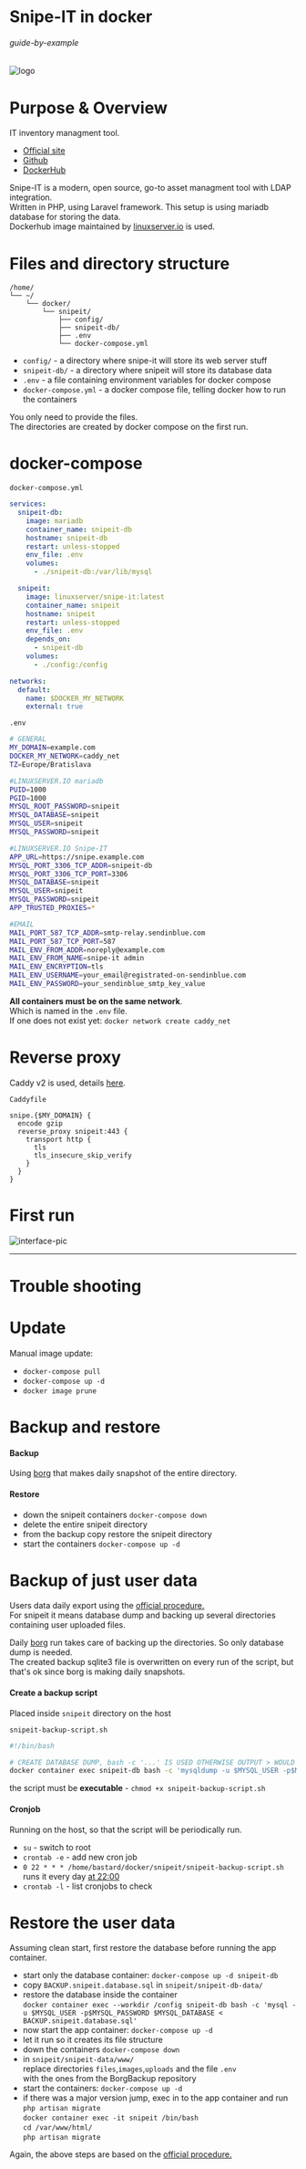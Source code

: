 # Snipe-IT in docker

###### guide-by-example

![logo](https://i.imgur.com/NEABBL7.png)

# Purpose & Overview

IT inventory managment tool.

* [Official site](https://snipeitapp.com/)
* [Github](https://github.com/snipe/snipe-it)
* [DockerHub](https://hub.docker.com/r/snipe/snipe-it/)

Snipe-IT is a modern, open source, go-to asset managment tool with LDAP integration.</br>
Written in PHP, using Laravel framework.
This setup is using mariadb database for storing the data.</br>
Dockerhub image maintained by
[linuxserver.io](https://docs.linuxserver.io/images/docker-snipe-it)
is used.

# Files and directory structure

```
/home/
└── ~/
    └── docker/
        └── snipeit/
            ├── config/
            ├── snipeit-db/
            ├── .env
            └── docker-compose.yml
```

* `config/` - a directory where snipe-it will store its web server stuff
* `snipeit-db/` - a directory where snipeit will store its database data
* `.env` - a file containing environment variables for docker compose
* `docker-compose.yml` - a docker compose file, telling docker how to run the containers

You only need to provide the files.</br>
The directories are created by docker compose on the first run.

# docker-compose

`docker-compose.yml`
```yml
services:
  snipeit-db:
    image: mariadb
    container_name: snipeit-db
    hostname: snipeit-db
    restart: unless-stopped
    env_file: .env
    volumes:
      - ./snipeit-db:/var/lib/mysql

  snipeit:
    image: linuxserver/snipe-it:latest
    container_name: snipeit
    hostname: snipeit
    restart: unless-stopped
    env_file: .env
    depends_on:
      - snipeit-db
    volumes:
      - ./config:/config

networks:
  default:
    name: $DOCKER_MY_NETWORK
    external: true
```

`.env`
```bash
# GENERAL
MY_DOMAIN=example.com
DOCKER_MY_NETWORK=caddy_net
TZ=Europe/Bratislava

#LINUXSERVER.IO mariadb
PUID=1000
PGID=1000
MYSQL_ROOT_PASSWORD=snipeit
MYSQL_DATABASE=snipeit
MYSQL_USER=snipeit
MYSQL_PASSWORD=snipeit

#LINUXSERVER.IO Snipe-IT
APP_URL=https://snipe.example.com
MYSQL_PORT_3306_TCP_ADDR=snipeit-db
MYSQL_PORT_3306_TCP_PORT=3306
MYSQL_DATABASE=snipeit
MYSQL_USER=snipeit
MYSQL_PASSWORD=snipeit
APP_TRUSTED_PROXIES=*

#EMAIL
MAIL_PORT_587_TCP_ADDR=smtp-relay.sendinblue.com
MAIL_PORT_587_TCP_PORT=587
MAIL_ENV_FROM_ADDR=noreply@example.com
MAIL_ENV_FROM_NAME=snipe-it admin
MAIL_ENV_ENCRYPTION=tls
MAIL_ENV_USERNAME=your_email@registrated-on-sendinblue.com
MAIL_ENV_PASSWORD=your_sendinblue_smtp_key_value
```

**All containers must be on the same network**.</br>
Which is named in the `.env` file.</br>
If one does not exist yet: `docker network create caddy_net`

# Reverse proxy

Caddy v2 is used, details
[here](https://github.com/DoTheEvo/selfhosted-apps-docker/tree/master/caddy_v2).</br>

`Caddyfile`
```
snipe.{$MY_DOMAIN} {
  encode gzip
  reverse_proxy snipeit:443 {
    transport http {
      tls
      tls_insecure_skip_verify
    }
  }
}
```

# First run


![interface-pic](https://i.imgur.com/wtwb4hn.png)

---


# Trouble shooting



# Update

Manual image update:

- `docker-compose pull`</br>
- `docker-compose up -d`</br>
- `docker image prune`

# Backup and restore

#### Backup

Using [borg](https://github.com/DoTheEvo/selfhosted-apps-docker/tree/master/borg_backup)
that makes daily snapshot of the entire directory.
  
#### Restore

* down the snipeit containers `docker-compose down`</br>
* delete the entire snipeit directory</br>
* from the backup copy restore the snipeit directory</br>
* start the containers `docker-compose up -d`

# Backup of just user data

Users data daily export using the
[official procedure.](https://www.snipeitapp.com/docs/admin/backup-restore/)</br>
For snipeit it means database dump and backing up several directories
containing user uploaded files.

Daily [borg](https://github.com/DoTheEvo/selfhosted-apps-docker/tree/master/borg_backup) run
takes care of backing up the directories.
So only database dump is needed.</br>
The created backup sqlite3 file is overwritten on every run of the script,
but that's ok since borg is making daily snapshots.

#### Create a backup script

Placed inside `snipeit` directory on the host

`snipeit-backup-script.sh`
```bash
#!/bin/bash

# CREATE DATABASE DUMP, bash -c '...' IS USED OTHERWISE OUTPUT > WOULD TRY TO GO TO THE HOST
docker container exec snipeit-db bash -c 'mysqldump -u $MYSQL_USER -p$MYSQL_PASSWORD $MYSQL_DATABASE > $MYSQL_DIR/BACKUP.snipeit.database.sql'
```

the script must be **executable** - `chmod +x snipeit-backup-script.sh`

#### Cronjob

Running on the host, so that the script will be periodically run.

* `su` - switch to root
* `crontab -e` - add new cron job</br>
* `0 22 * * * /home/bastard/docker/snipeit/snipeit-backup-script.sh`</br>
  runs it every day [at 22:00](https://crontab.guru/#0_22_*_*_*) 
* `crontab -l` - list cronjobs to check

# Restore the user data

Assuming clean start, first restore the database before running the app container.

* start only the database container: `docker-compose up -d snipeit-db`
* copy `BACKUP.snipeit.database.sql` in `snipeit/snipeit-db-data/`
* restore the database inside the container</br>
  `docker container exec --workdir /config snipeit-db bash -c 'mysql -u $MYSQL_USER -p$MYSQL_PASSWORD $MYSQL_DATABASE < BACKUP.snipeit.database.sql'`
* now start the app container: `docker-compose up -d`
* let it run so it creates its file structure
* down the containers `docker-compose down`
* in `snipeit/snipeit-data/www/`</br>
  replace directories `files`,`images`,`uploads` and the file `.env`</br>
  with the ones from the BorgBackup repository 
* start the containers: `docker-compose up -d`
* if there was a major version jump, exec in to the app container and run `php artisan migrate`</br>
  `docker container exec -it snipeit /bin/bash`</br>
  `cd /var/www/html/`</br>
  `php artisan migrate`

Again, the above steps are based on the 
[official procedure.](https://www.snipeitapp.com/docs/admin/backup-restore/)
